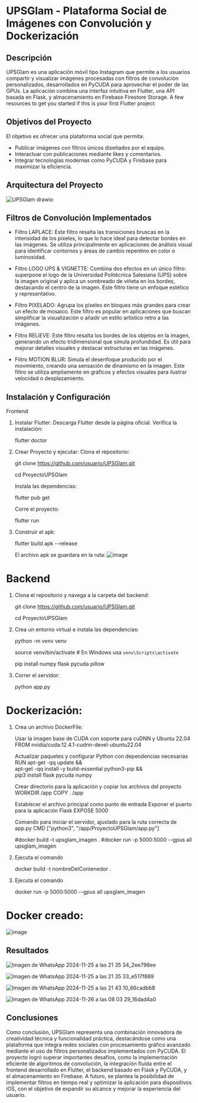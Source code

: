 # UPSGlam - Plataforma Social de Imágenes con Convolución y Dockerización

## Descripción

UPSGlam es una aplicación móvil tipo Instagram que permite a los usuarios compartir y visualizar imágenes procesadas con filtros de convolución personalizados, desarrollados en PyCUDA para aprovechar el poder de las GPUs. La aplicación combina una interfaz intuitiva en Flutter, una API basada en Flask, y almacenamiento en Firebase Firestore Storage.
A few resources to get you started if this is your first Flutter project:

## Objetivos del Proyecto
El objetivo es ofrecer una plataforma social que permita:

  - Publicar imágenes con filtros únicos diseñados por el equipo.
  - Interactuar con publicaciones mediante likes y comentarios.
  - Integrar tecnologías modernas como PyCUDA y Firebase para maximizar la eficiencia.

## Arquitectura del Proyecto

![UPSGlam drawio](https://github.com/user-attachments/assets/4e2f1183-0b9b-4b89-9a3d-d1b9778be2fd)

## Filtros de Convolución Implementados
- Filtro LAPLACE:
Este filtro resalta las transiciones bruscas en la intensidad de los píxeles, lo que lo hace ideal para detectar bordes en las imágenes. Se utiliza principalmente en aplicaciones de análisis visual para identificar contornos y áreas de cambio repentino en color o luminosidad.

- Filtro LOGO UPS & VIGNETTE:
Combina dos efectos en un único filtro: superpone el logo de la Universidad Politécnica Salesiana (UPS) sobre la imagen original y aplica un sombreado de viñeta en los bordes, destacando el centro de la imagen. Este filtro tiene un enfoque estético y representativo.

- Filtro PIXELADO:
Agrupa los píxeles en bloques más grandes para crear un efecto de mosaico. Este filtro es popular en aplicaciones que buscan simplificar la visualización o añadir un estilo artístico retro a las imágenes.

- Filtro RELIEVE:
Este filtro resalta los bordes de los objetos en la imagen, generando un efecto tridimensional que simula profundidad. Es útil para mejorar detalles visuales y destacar estructuras en las imágenes.

- Filtro MOTION BLUR:
Simula el desenfoque producido por el movimiento, creando una sensación de dinamismo en la imagen. Este filtro se utiliza ampliamente en gráficos y efectos visuales para ilustrar velocidad o desplazamiento.

## Instalación y Configuración
Frontend
1. Instalar Flutter:
  Descarga Flutter desde la página oficial.
  Verifica la instalación:

    flutter doctor
   
3. Crear Proyecto y ejecutar:
   Clona el repositorio:
   
     git clone https://github.com/usuario/UPSGlam.git
   
     cd ProyectoUPSGlam
   
   Instala las dependencias:
   
     flutter pub get
   
   Corre el proyecto:
   
     flutter run
   
5. Construir el apk:
   
     flutter build apk --release

     El archivo apk se guardara en la ruta:
   ![image](https://github.com/user-attachments/assets/2e4804e1-91d8-400f-80c6-071caedd63b7)


# Backend
1. Clona el repositorio y navega a la carpeta del backend:
   
    git clone https://github.com/usuario/UPSGlam.git
   
    cd ProyectoUPSGlam
   
3. Crea un entorno virtual e instala las dependencias:
   
    python -m venv venv
   
    source venv/bin/activate  # En Windows usa `venv\Scripts\activate`
   
    pip install numpy flask pycuda pillow
   
5. Correr el servidor:
   
    python app.py

# Dockerización:
1. Crea un archivo DockerFile:
   
    Usar la imagen base de CUDA con soporte para cuDNN y Ubuntu 22.04
    FROM nvidia/cuda:12.4.1-cudnn-devel-ubuntu22.04
    
    Actualizar paquetes y configurar Python con dependencias necesarias
    RUN apt-get -qq update && \
        apt-get -qq install -y build-essential python3-pip && \
        pip3 install flask pycuda numpy
    
    Crear directorio para la aplicación y copiar los archivos del proyecto
    WORKDIR /app
    COPY . /app
    
    Establecer el archivo principal como punto de entrada
    Exponer el puerto para la aplicación Flask
    EXPOSE 5000
    
    Comando para iniciar el servidor, ajustado para la ruta correcta de app.py
    CMD ["python3", "/app/ProyectoUPSGlam/app.py"]
    
    #docker build -t upsglam_imagen .
    #docker run -p 5000:5000 --gpus all upsglam_imagen

3. Ejecuta el comando
   
   docker build -t nombreDelContenedor .
   
5. Ejecuta el comando
   
   docker run -p 5000:5000 --gpus all upsglam_imagen

# Docker creado:
![image](https://github.com/user-attachments/assets/0e05faed-cc0e-4134-a4e1-7baa1254c2b3)



## Resultados
![Imagen de WhatsApp 2024-11-25 a las 21 35 34_2ee798ee](https://github.com/user-attachments/assets/ef54696e-9215-47ee-acee-b677c94083ad)

![Imagen de WhatsApp 2024-11-25 a las 21 35 33_e517f889](https://github.com/user-attachments/assets/64bde61d-0b9c-452a-9a34-55f0ce83285e)

![Imagen de WhatsApp 2024-11-25 a las 21 43 10_66cadbb8](https://github.com/user-attachments/assets/a110913c-f721-4468-b307-c6b14cc14250)

![Imagen de WhatsApp 2024-11-26 a las 08 03 29_16dad4a0](https://github.com/user-attachments/assets/d9adf1f0-abb4-40a8-af2b-5c993b5d1d7d)


## Conclusiones

Como conclusión, UPSGlam representa una combinación innovadora de creatividad técnica y funcionalidad práctica, destacándose como una plataforma que integra redes sociales con procesamiento gráfico avanzado mediante el uso de filtros personalizados implementados con PyCUDA. El proyecto logró superar importantes desafíos, como la implementación eficiente de algoritmos de convolución, la integración fluida entre el frontend desarrollado en Flutter, el backend basado en Flask y PyCUDA, y el almacenamiento en Firebase. A futuro, se plantea la posibilidad de implementar filtros en tiempo real y optimizar la aplicación para dispositivos iOS, con el objetivo de expandir su alcance y mejorar la experiencia del usuario.
